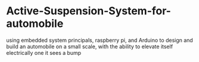 # Active-Suspension-System-for-automobile
using embedded system principals, raspberry pi, and Arduino to design and build an automobile on a small scale, with the ability to elevate itself electrically one it sees a bump
